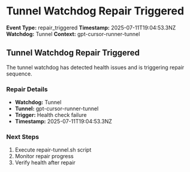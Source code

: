 # Tunnel Watchdog Repair Triggered

**Event Type:** repair_triggered
**Timestamp:** 2025-07-11T19:04:53.3NZ
**Watchdog:** Tunnel
**Context:** gpt-cursor-runner-tunnel


## Tunnel Watchdog Repair Triggered

The tunnel watchdog has detected health issues and is triggering repair sequence.

### Repair Details
- **Watchdog:** Tunnel
- **Tunnel:** gpt-cursor-runner-tunnel
- **Trigger:** Health check failure
- **Timestamp:** 2025-07-11T19:04:53.3NZ

### Next Steps
1. Execute repair-tunnel.sh script
2. Monitor repair progress
3. Verify health after repair


